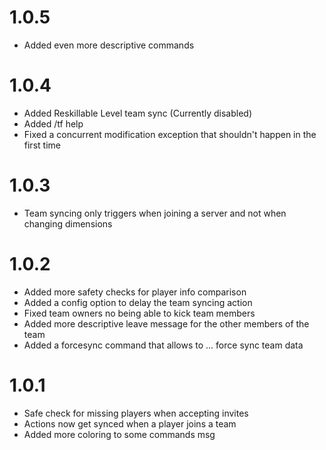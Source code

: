 # 1.0.5
+ Added even more descriptive commands

# 1.0.4
+ Added Reskillable Level team sync (Currently disabled)
+ Added /tf help
+ Fixed a concurrent modification exception that shouldn't happen in the first time

# 1.0.3
+ Team syncing only triggers when joining a server and not when changing dimensions

# 1.0.2
+ Added more safety checks for player info comparison 
+ Added a config option to delay the team syncing action
+ Fixed team owners no being able to kick team members
+ Added more descriptive leave message for the other members of the team
+ Added a forcesync command that allows to ... force sync team data 

# 1.0.1
+ Safe check for missing players when accepting invites
+ Actions now get synced when a player joins a team
+ Added more coloring to some commands msg